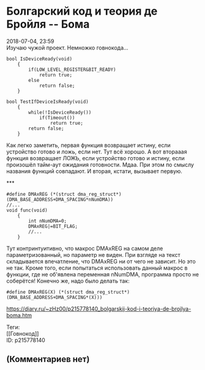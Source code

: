 Болгарский код и теория де Бройля -- Бома
=========================================

  
2018-07-04, 23:59  
 Изучаю чужой проект. Немножко говнокода...   
   
 
```
bool IsDeviceReady(void)  
	{
		if(LOW_LEVEL_REGISTER&BIT_READY)
			return true;
		else
			return false;
	}

bool TestIfDeviceIsReady(void)
	{
		while(!IsDeviceReady())
			if(Timeout())
				return true;
		return false;  
	}
```
   
   
 Как легко заметить, первая функция возвращает истину, если устройство готово и ложь, если нет. Тут всё хорошо. А вот вторааая функция возвращает ЛОЖЬ, если устройство готово и истину, если произошёл тайм-аут ожидания готовности. Мдаа. При этом по смыслу названия функций совпадают. И вторая, кстати, вызывает первую.   
   
 \*\*\*   
   
 
```
#define DMAxREG (*(struct dma_reg_struct*)(DMA_BASE_ADDRESS+DMA_SPACING*nNumDMA))  
//...  
void func(void)  
	{  
		int nNumDMA=0;  
		DMAxREG|=BIT_FLAG;  
		//...  
	}
```
   
   
 Тут контринтуитивно, что макрос DMAxREG на самом деле параметризованный, но параметр не виден. При взгляде на текст складывается впечатление, что DMAxREG ни от чего не зависит. Но это не так. Кроме того, если попытаться использовать данный макрос в функции, где не об'явлена переменная nNumDMA, программа просто не соберётся! Конечно же, надо было делать так:   
   
 
```
#define DMAxREG(X) (*(struct dma_reg_struct*)(DMA_BASE_ADDRESS+DMA_SPACING*(X)))
```
   
  
<https://diary.ru/~zHz00/p215778140_bolgarskij-kod-i-teoriya-de-brojlya-boma.htm>  
  
Теги:  
[[Говнокод]]  
ID: p215778140  


(Комментариев нет)
------------------